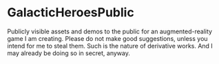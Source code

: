 # GalacticHeroesPublic
Publicly visible assets and demos to the public for an augmented-reality game I am creating. Please do not make good suggestions, unless you intend for me to steal them. Such is the nature of derivative works. And I may already be doing so in secret, anyway.
